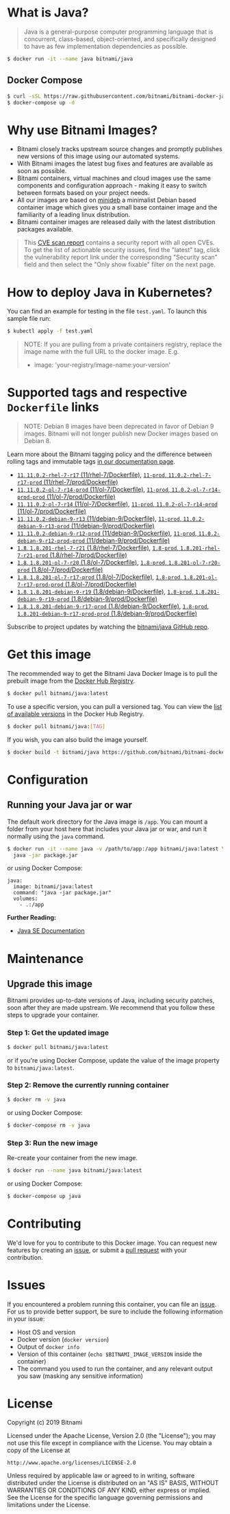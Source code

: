 # What is Java?

> Java is a general-purpose computer programming language that is concurrent, class-based, object-oriented, and specifically designed to have as few implementation dependencies as possible.

```bash
$ docker run -it --name java bitnami/java
```

## Docker Compose

```bash
$ curl -sSL https://raw.githubusercontent.com/bitnami/bitnami-docker-java/master/docker-compose.yml > docker-compose.yml
$ docker-compose up -d
```

# Why use Bitnami Images?

* Bitnami closely tracks upstream source changes and promptly publishes new versions of this image using our automated systems.
* With Bitnami images the latest bug fixes and features are available as soon as possible.
* Bitnami containers, virtual machines and cloud images use the same components and configuration approach - making it easy to switch between formats based on your project needs.
* All our images are based on [minideb](https://github.com/bitnami/minideb) a minimalist Debian based container image which gives you a small base container image and the familiarity of a leading linux distribution.
* Bitnami container images are released daily with the latest distribution packages available.


> This [CVE scan report](https://quay.io/repository/bitnami/java?tab=tags) contains a security report with all open CVEs. To get the list of actionable security issues, find the "latest" tag, click the vulnerability report link under the corresponding "Security scan" field and then select the "Only show fixable" filter on the next page.

# How to deploy Java in Kubernetes?

You can find an example for testing in the file `test.yaml`. To launch this sample file run:

```bash
$ kubectl apply -f test.yaml
```

> NOTE: If you are pulling from a private containers registry, replace the image name with the full URL to the docker image. E.g.
>
> - image: 'your-registry/image-name:your-version'

# Supported tags and respective `Dockerfile` links

> NOTE: Debian 8 images have been deprecated in favor of Debian 9 images. Bitnami will not longer publish new Docker images based on Debian 8.

Learn more about the Bitnami tagging policy and the difference between rolling tags and immutable tags [in our documentation page](https://docs.bitnami.com/containers/how-to/understand-rolling-tags-containers/).


- [`11`, `11.0.2-rhel-7-r17` (11/rhel-7/Dockerfile)](https://github.com/bitnami/bitnami-docker-java/blob/11.0.2-rhel-7-r17/11/rhel-7/Dockerfile), [`11-prod`, `11.0.2-rhel-7-r17-prod` (11/rhel-7/prod/Dockerfile)](https://github.com/bitnami/bitnami-docker-java/blob/11.0.2-rhel-7-r17/11/rhel-7/prod/Dockerfile)
- [`11`, `11.0.2-ol-7-r14-prod` (11/ol-7/Dockerfile)](https://github.com/bitnami/bitnami-docker-java/blob/11.0.2-ol-7-r14-prod/11/ol-7/Dockerfile), [`11-prod`, `11.0.2-ol-7-r14-prod-prod` (11/ol-7/prod/Dockerfile)](https://github.com/bitnami/bitnami-docker-java/blob/11.0.2-ol-7-r14-prod/11/ol-7/prod/Dockerfile)
- [`11`, `11.0.2-ol-7-r14` (11/ol-7/Dockerfile)](https://github.com/bitnami/bitnami-docker-java/blob/11.0.2-ol-7-r14/11/ol-7/Dockerfile), [`11-prod`, `11.0.2-ol-7-r14-prod` (11/ol-7/prod/Dockerfile)](https://github.com/bitnami/bitnami-docker-java/blob/11.0.2-ol-7-r14/11/ol-7/prod/Dockerfile)
- [`11`, `11.0.2-debian-9-r13` (11/debian-9/Dockerfile)](https://github.com/bitnami/bitnami-docker-java/blob/11.0.2-debian-9-r13/11/debian-9/Dockerfile), [`11-prod`, `11.0.2-debian-9-r13-prod` (11/debian-9/prod/Dockerfile)](https://github.com/bitnami/bitnami-docker-java/blob/11.0.2-debian-9-r13/11/debian-9/prod/Dockerfile)
- [`11`, `11.0.2-debian-9-r12-prod` (11/debian-9/Dockerfile)](https://github.com/bitnami/bitnami-docker-java/blob/11.0.2-debian-9-r12-prod/11/debian-9/Dockerfile), [`11-prod`, `11.0.2-debian-9-r12-prod-prod` (11/debian-9/prod/Dockerfile)](https://github.com/bitnami/bitnami-docker-java/blob/11.0.2-debian-9-r12-prod/11/debian-9/prod/Dockerfile)
- [`1.8`, `1.8.201-rhel-7-r21` (1.8/rhel-7/Dockerfile)](https://github.com/bitnami/bitnami-docker-java/blob/1.8.201-rhel-7-r21/1.8/rhel-7/Dockerfile), [`1.8-prod`, `1.8.201-rhel-7-r21-prod` (1.8/rhel-7/prod/Dockerfile)](https://github.com/bitnami/bitnami-docker-java/blob/1.8.201-rhel-7-r21/1.8/rhel-7/prod/Dockerfile)
- [`1.8`, `1.8.201-ol-7-r20` (1.8/ol-7/Dockerfile)](https://github.com/bitnami/bitnami-docker-java/blob/1.8.201-ol-7-r20/1.8/ol-7/Dockerfile), [`1.8-prod`, `1.8.201-ol-7-r20-prod` (1.8/ol-7/prod/Dockerfile)](https://github.com/bitnami/bitnami-docker-java/blob/1.8.201-ol-7-r20/1.8/ol-7/prod/Dockerfile)
- [`1.8`, `1.8.201-ol-7-r17-prod` (1.8/ol-7/Dockerfile)](https://github.com/bitnami/bitnami-docker-java/blob/1.8.201-ol-7-r17-prod/1.8/ol-7/Dockerfile), [`1.8-prod`, `1.8.201-ol-7-r17-prod-prod` (1.8/ol-7/prod/Dockerfile)](https://github.com/bitnami/bitnami-docker-java/blob/1.8.201-ol-7-r17-prod/1.8/ol-7/prod/Dockerfile)
- [`1.8`, `1.8.201-debian-9-r19` (1.8/debian-9/Dockerfile)](https://github.com/bitnami/bitnami-docker-java/blob/1.8.201-debian-9-r19/1.8/debian-9/Dockerfile), [`1.8-prod`, `1.8.201-debian-9-r19-prod` (1.8/debian-9/prod/Dockerfile)](https://github.com/bitnami/bitnami-docker-java/blob/1.8.201-debian-9-r19/1.8/debian-9/prod/Dockerfile)
- [`1.8`, `1.8.201-debian-9-r17-prod` (1.8/debian-9/Dockerfile)](https://github.com/bitnami/bitnami-docker-java/blob/1.8.201-debian-9-r17-prod/1.8/debian-9/Dockerfile), [`1.8-prod`, `1.8.201-debian-9-r17-prod-prod` (1.8/debian-9/prod/Dockerfile)](https://github.com/bitnami/bitnami-docker-java/blob/1.8.201-debian-9-r17-prod/1.8/debian-9/prod/Dockerfile)

Subscribe to project updates by watching the [bitnami/java GitHub repo](https://github.com/bitnami/bitnami-docker-java).

# Get this image

The recommended way to get the Bitnami Java Docker Image is to pull the prebuilt image from the [Docker Hub Registry](https://hub.docker.com/r/bitnami/java).

```bash
$ docker pull bitnami/java:latest
```

To use a specific version, you can pull a versioned tag. You can view the [list of available versions](https://hub.docker.com/r/bitnami/java/tags/) in the Docker Hub Registry.

```bash
$ docker pull bitnami/java:[TAG]
```

If you wish, you can also build the image yourself.

```bash
$ docker build -t bitnami/java https://github.com/bitnami/bitnami-docker-java.git
```

# Configuration

## Running your Java jar or war

The default work directory for the Java image is `/app`. You can mount a folder from your host here that includes your Java jar or war, and run it normally using the `java` command.

```bash
$ docker run -it --name java -v /path/to/app:/app bitnami/java:latest \
  java -jar package.jar
```

or using Docker Compose:

```
java:
  image: bitnami/java:latest
  command: "java -jar package.jar"
  volumes:
    - .:/app
```

**Further Reading:**

  - [Java SE Documentation](https://docs.oracle.com/javase/8/docs/api/)

# Maintenance

## Upgrade this image

Bitnami provides up-to-date versions of Java, including security patches, soon after they are made upstream. We recommend that you follow these steps to upgrade your container.

### Step 1: Get the updated image

```bash
$ docker pull bitnami/java:latest
```

or if you're using Docker Compose, update the value of the image property to `bitnami/java:latest`.

### Step 2: Remove the currently running container

```bash
$ docker rm -v java
```

or using Docker Compose:

```bash
$ docker-compose rm -v java
```

### Step 3: Run the new image

Re-create your container from the new image.

```bash
$ docker run --name java bitnami/java:latest
```

or using Docker Compose:

```bash
$ docker-compose up java
```

# Contributing

We'd love for you to contribute to this Docker image. You can request new features by creating an [issue](https://github.com/bitnami/bitnami-docker-java/issues), or submit a [pull request](https://github.com/bitnami/bitnami-docker-java/pulls) with your contribution.

# Issues

If you encountered a problem running this container, you can file an [issue](https://github.com/bitnami/bitnami-docker-java/issues). For us to provide better support, be sure to include the following information in your issue:

- Host OS and version
- Docker version (`docker version`)
- Output of `docker info`
- Version of this container (`echo $BITNAMI_IMAGE_VERSION` inside the container)
- The command you used to run the container, and any relevant output you saw (masking any sensitive
information)

# License

Copyright (c) 2019 Bitnami

Licensed under the Apache License, Version 2.0 (the "License");
you may not use this file except in compliance with the License.
You may obtain a copy of the License at

    http://www.apache.org/licenses/LICENSE-2.0

Unless required by applicable law or agreed to in writing, software
distributed under the License is distributed on an "AS IS" BASIS,
WITHOUT WARRANTIES OR CONDITIONS OF ANY KIND, either express or implied.
See the License for the specific language governing permissions and
limitations under the License.
